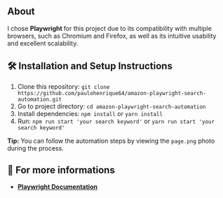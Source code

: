## About

I chose <strong> Playwright </strong> for this project due to its compatibility with multiple browsers, such as Chromium and Firefox, as well as its intuitive usability and excellent scalability.

## 🛠 Installation and Setup Instructions

1. Clone this repository: `git clone https://github.com/paulohenrique64/amazon-playwright-search-automation.git`
2. Go to project directory: `cd amazon-playwright-search-automation`
3. Install dependencies: `npm install` or  `yarn install`
4. Run: `npm run start 'your search keyword'` or `yarn run start 'your search keyword'`

<strong>Tip:</strong> You can follow the automation steps by viewing the `page.png` photo during the process.

## :rocket: For more informations

- **[Playwright Documentation](https://playwright.dev/docs/intro)**

